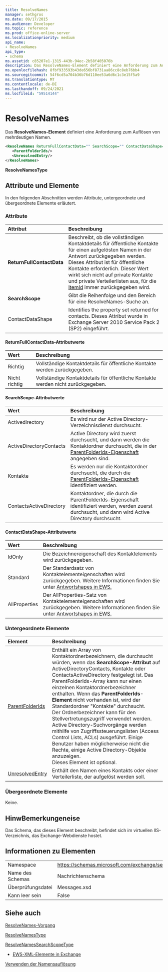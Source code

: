 ```yaml
---
title: ResolveNames
manager: sethgros
ms.date: 09/17/2015
ms.audience: Developer
ms.topic: reference
ms.prod: office-online-server
ms.localizationpriority: medium
api_name:
- ResolveNames
api_type:
- schema
ms.assetid: c85207e1-1315-443b-94ec-2b58f405076b
description: Das ResolveNames-Element definiert eine Anforderung zum Auflösen von mehrdeutigen Namen.
ms.openlocfilehash: 8fbf933593b43de656bf8731aa86cc8c8eb76bb4
ms.sourcegitcommit: 54f6cd5a704b36b76d110ee53a6d6c1c3e15f5a9
ms.translationtype: MT
ms.contentlocale: de-DE
ms.lasthandoff: 09/24/2021
ms.locfileid: "59514144"
---
```

# <a name="resolvenames"></a>ResolveNames

Das **ResolveNames-Element** definiert eine Anforderung zum Auflösen von mehrdeutigen Namen. 
  
```XML
<ResolveNames ReturnFullContactData="" SearchScope="" ContactDataShape="">
   <ParentFolderIds/>
   <UnresolvedEntry/>
</ResolveNames>
```

 **ResolveNamesType**
## <a name="attributes-and-elements"></a>Attribute und Elemente

In den folgenden Abschnitten werden Attribute, untergeordnete und übergeordnete Elemente erläutert.
  
### <a name="attributes"></a>Attribute

|**Attribut**|**Beschreibung**|
|:-----|:-----|
|**ReturnFullContactData** <br/> |Beschreibt, ob die vollständigen Kontaktdetails für öffentliche Kontakte für einen aufgelösten Namen in der Antwort zurückgegeben werden. Dieses Attribut ist für öffentliche Kontakte erforderlich. Dieser Wert wirkt sich nicht auf private Kontakte und private Verteilerlisten aus, für die [ItemId](itemid.md) immer zurückgegeben wird.  <br/> |
|**SearchScope** <br/> |Gibt die Reihenfolge und den Bereich für eine ResolveNames-Suche an.  <br/> |
|ContactDataShape  <br/> |Identifies the property set returned for contacts. Dieses Attribut wurde in Exchange Server 2010 Service Pack 2 (SP2) eingeführt.  <br/> |
   
#### <a name="returnfullcontactdata-attribute-values"></a>ReturnFullContactData-Attributwerte

|**Wert**|**Beschreibung**|
|:-----|:-----|
|Richtig  <br/> |Vollständige Kontaktdetails für öffentliche Kontakte werden zurückgegeben.  <br/> |
|Nicht richtig  <br/> |Vollständige Kontaktdetails für öffentliche Kontakte werden nicht zurückgegeben.  <br/> |
   
#### <a name="searchscope-attribute-values"></a>SearchScope-Attributwerte

|**Wert**|**Beschreibung**|
|:-----|:-----|
|Activedirectory  <br/> |Es wird nur der Active Directory-Verzeichnisdienst durchsucht.  <br/> |
|ActiveDirectoryContacts  <br/> |Active Directory wird zuerst durchsucht, und dann werden die Kontaktordner durchsucht, die in der [ParentFolderIds-Eigenschaft](parentfolderids.md) angegeben sind.  <br/> |
|Kontakte  <br/> |Es werden nur die Kontaktordner durchsucht, die durch die [ParentFolderIds-Eigenschaft](parentfolderids.md) identifiziert werden.  <br/> |
|ContactsActiveDirectory  <br/> |Kontaktordner, die durch die [ParentFolderIds-Eigenschaft](parentfolderids.md) identifiziert werden, werden zuerst durchsucht, und dann wird Active Directory durchsucht.  <br/> |
   
#### <a name="contactdatashape-attribute-values"></a>ContactDataShape-Attributwerte

|**Wert**|**Beschreibung**|
|:-----|:-----|
|IdOnly  <br/> |Die Bezeichnereigenschaft des Kontaktelements wird zurückgegeben.  <br/> |
|Standard  <br/> |Der Standardsatz von Kontaktelementeigenschaften wird zurückgegeben. Weitere Informationen finden Sie unter [Antwortshapes in EWS.](https://msdn.microsoft.com/library/1c5ddc0a-c4e0-4488-8972-7543b5b464df%28Office.15%29.aspx)  <br/> |
|AllProperties  <br/> |Der AllProperties-Satz von Kontaktelementeigenschaften wird zurückgegeben. Weitere Informationen finden Sie unter [Antwortshapes in EWS.](https://msdn.microsoft.com/library/1c5ddc0a-c4e0-4488-8972-7543b5b464df%28Office.15%29.aspx)  <br/> |
   
### <a name="child-elements"></a>Untergeordnete Elemente

|**Element**|**Beschreibung**|
|:-----|:-----|
|[ParentFolderIds](parentfolderids.md) <br/> |Enthält ein Array von Kontaktordnerbezeichnern, die durchsucht würden, wenn das **SearchScope-Attribut** auf ActiveDirectoryContacts, Kontakte oder ContactsActiveDirectory festgelegt ist. Das ParentFolderIds-Array kann nur einen einzelnen Kontaktordnerbezeichner enthalten. Wenn das **ParentFolderIds-Element** nicht vorhanden ist, wird der Standardordner "Kontakte" durchsucht.  <br/> Der Ordnerbezeichner kann für den Stellvertretungszugriff verwendet werden.  <br/> Active Directory-Suchvorgänge werden mithilfe von Zugriffssteuerungslisten (Access Control Lists, ACLs) ausgeführt. Einige Benutzer haben möglicherweise nicht die Rechte, einige Active Directory-Objekte anzuzeigen.  <br/> Dieses Element ist optional.  <br/> |
|[UnresolvedEntry](unresolvedentry.md) <br/> |Enthält den Namen eines Kontakts oder einer Verteilerliste, der aufgelöst werden soll.  <br/> |
   
### <a name="parent-elements"></a>Übergeordnete Elemente

Keine.
  
## <a name="remarks"></a>HinwBemerkungeneise

Das Schema, das dieses Element beschreibt, befindet sich im virtuellen IIS-Verzeichnis, das Exchange-Webdienste hostet.
  
## <a name="element-information"></a>Informationen zu Elementen

|||
|:-----|:-----|
|Namespace  <br/> |https://schemas.microsoft.com/exchange/services/2006/messages  <br/> |
|Name des Schemas  <br/> |Nachrichtenschema  <br/> |
|Überprüfungsdatei  <br/> |Messages.xsd  <br/> |
|Kann leer sein  <br/> |False  <br/> |
   
## <a name="see-also"></a>Siehe auch



[ResolveNames-Vorgang](resolvenames-operation.md)
  
[ResolveNamesType](https://msdn.microsoft.com/library/ExchangeWebServices.ResolveNamesType.aspx)
  
[ResolveNamesSearchScopeType](https://msdn.microsoft.com/library/ExchangeWebServices.ResolveNamesSearchScopeType.aspx)


- [EWS-XML-Elemente in Exchange](ews-xml-elements-in-exchange.md)


[Verwenden der Namensauflösung](https://msdn.microsoft.com/library/9257fb07-89d2-46eb-b885-e2173fe6fbc1%28Office.15%29.aspx)

